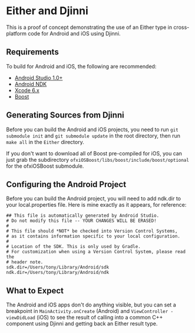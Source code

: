 # Either and Djinni

This is a proof of concept demonstrating the use of an Either type in
cross-platform code for Android and iOS using Djinni.

## Requirements

To build for Android and iOS, the following are recommended:

* [Android Studio 1.0+](http://developer.android.com/sdk/index.html)
* [Android NDK](https://developer.android.com/tools/sdk/ndk/index.html)
* [Xcode 6.x](https://developer.apple.com/xcode/)
* [Boost](http://www.boost.org/)

## Generating Sources from Djinni

Before you can build the Android and iOS projects, you need to run
`git submodule init` and `git submodule update` in the root directory, then
run `make all` in the `Either` directory.

If you don't want to download all of Boost pre-compiled for iOS, you can just
grab the subdirectory `ofxiOSBoost/libs/boost/include/boost/optional` for the
ofxiOSBoost submodule.

## Configuring the Android Project

Before you can build the Android project, you will need to add ndk.dir to your
local.properties file. Here is mine exactly as it appears, for reference:

    ## This file is automatically generated by Android Studio.
    # Do not modify this file -- YOUR CHANGES WILL BE ERASED!
    #
    # This file should *NOT* be checked into Version Control Systems,
    # as it contains information specific to your local configuration.
    #
    # Location of the SDK. This is only used by Gradle.
    # For customization when using a Version Control System, please read the
    # header note.
    sdk.dir=/Users/tony/Library/Android/sdk
    ndk.dir=/Users/tony/Library/Android/ndk

## What to Expect

The Android and iOS apps don't do anything visible, but you can set a breakpoint
in `MainActivity.onCreate` (Android) and `ViewController -viewDidLoad` (iOS) to
see the result of calling into a common C++ component using Djinni and getting
back an Either result type.
